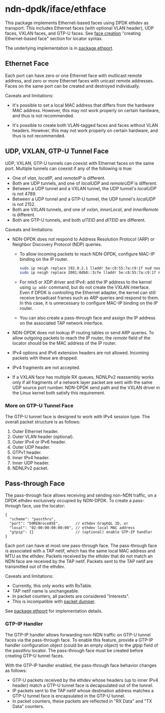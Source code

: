 # ndn-dpdk/iface/ethface

This package implements Ethernet-based faces using DPDK ethdev as transport.
This includes Ethernet faces (with optional VLAN header), UDP faces, VXLAN faces, and GTP-U faces.
See [face creation](../../docs/face.md) "creating Ethernet-based face" section for locator syntax.

The underlying implementation is in [package ethport](../ethport).

## Ethernet Face

Each port can have zero or one Ethernet face with multicast remote address, and zero or more Ethernet faces with unicast remote addresses.
Faces on the same port can be created and destroyed individually.

Caveats and limitations:

* It's possible to set a local MAC address that differs from the hardware MAC address.
  However, this may not work properly on certain hardware, and thus is not recommended.

* It's possible to create both VLAN-tagged faces and faces without VLAN headers.
  However, this may not work properly on certain hardware, and thus is not recommended.

## UDP, VXLAN, GTP-U Tunnel Face

UDP, VXLAN, GTP-U tunnels can coexist with Ethernet faces on the same port.
Multiple tunnels can coexist if any of the following is true:

* One of *vlan*, *localIP*, and *remoteIP* is different.
* Both are UDP tunnels, and one of *localUDP* and *remoteUDP* is different.
* Between a UDP tunnel and a VXLAN tunnel, the UDP tunnel's *localUDP* is not 4789.
* Between a UDP tunnel and a GTP-U tunnel, the UDP tunnel's *localUDP* is not 2152.
* Both are VXLAN tunnels, and one of *vxlan*, *innerLocal*, and *innerRemote* is different.
* Both are GTP-U tunnels, and both *ulTEID* and *dlTEID* are different.

Caveats and limitations:

* NDN-DPDK does not respond to Address Resolution Protocol (ARP) or Neighbor Discovery Protocol (NDP) queries.

  * To allow incoming packets to reach NDN-DPDK, configure MAC-IP binding on the IP router.

    ```bash
    sudo ip neigh replace 192.0.2.1 lladdr 5e:c8:55:7a:c9:1f nud noarp dev eth1
    sudo ip neigh replace 2001:0db8::3cfe lladdr 5e:c8:55:7a:c9:1f nud noarp dev eth1
    ```

  * For mlx5 or XDP driver and IPv4: add the IP address to the kernel using `ip addr` command, but do not create the VXLAN interface.
    Even if DPDK is controlling the Ethernet adapter, the kernel can still receive broadcast frames such as ARP queries and respond to them.
    In this case, it is unnecessary to configure MAC-IP binding on the IP router.

  * You can also create a pass-through face and assign the IP address on the associated TAP network interface.

* NDN-DPDK does not lookup IP routing tables or send ARP queries.
  To allow outgoing packets to reach the IP router, the *remote* field of the locator should be the MAC address of the IP router.

* IPv4 options and IPv6 extension headers are not allowed.
  Incoming packets with these are dropped.

* IPv4 fragments are not accepted.

* If a VXLAN face has multiple RX queues, NDNLPv2 reassembly works only if all fragments of a network layer packet are sent with the same UDP source port number.
  NDN-DPDK send path and the VXLAN driver in the Linux kernel both satisfy this requirement.

### More on GTP-U Tunnel Face

The GTP-U tunnel face is designed to work with IPv4 session type.
The overall packet structure is as follows:

1. Outer Ethernet header.
2. Outer VLAN header (optional).
3. Outer IPv4 or IPv6 header.
4. Outer UDP header.
5. GTPv1 header.
6. Inner IPv4 header.
7. Inner UDP header.
8. NDNLPv2 packet.

## Pass-through Face

The pass-through face allows receiving and sending non-NDN traffic, on a DPDK ethdev exclusively occupied by NDN-DPDK.
To create a pass-through face, use the locator:

```jsonc
{
  "scheme": "passthru",
  "port": "b9RENroce85E",       // ethdev GraphQL ID, or
  "local": "02:00:00:00:00:00", // ethdev local MAC address
  "gtpip": {}                   // (optional) enable GTP-IP handler
}
```

Each port can have at most one pass-through face.
The pass-through face is associated with a TAP netif, which has the same local MAC address and MTU as the ethdev.
Packets received by the ethdev that do not match an NDN face are received by the TAP netif.
Packets sent to the TAP netif are transmitted out of the ethdev.

Caveats and limitations:

* Currently, this only works with RxTable.
* TAP netif name is unchangeable.
* In packet counters, all packets are considered "Interests".
* This is incompatible with [packet dumper](../../app/pdump).

See [package ethport](../ethport/README.md) for implementation details.

### GTP-IP Handler

The GTP-IP handler allows forwarding non-NDN traffic on GTP-U tunnel faces via the pass-through face.
To enable this feature, provide a GTP-IP handler configuration object (could be an empty object) to the *gtpip* field of the passthru locator.
The pass-through face must be created before creating GTP-U tunnel faces.

With the GTP-IP handler enabled, the pass-through face behavior changes as follows:

* GTP-U packets received by the ethdev whose headers (up to inner IPv4 header) match a GTP-U tunnel face is decapsulated out of the tunnel.
* IP packets sent to the TAP netif whose destination address matches a GTP-U tunnel face is encapsulated in the GTP-U tunnel.
* In packet counters, these packets are reflected in "RX Data" and "TX Data" counters.
